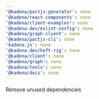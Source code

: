 ```yaml
---
'@kadena/pactjs-generator': none
'@kadena/react-components': none
'@kadena/client-examples': none
'@kadena-dev/eslint-config': none
'@kadena/graph-client': none
'@kadena/pactjs-cli': none
'kadena.js': none
'@kadena-dev/heft-rig': none
'@kadena/client': none
'@kadena/graph': none
'@kadena/tools': none
'@kadena/docs': none
---
```


Remove unused dependencies
